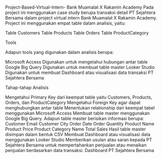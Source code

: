 Project-Based-Virtual-Intern- Bank Muamalat X Rakamin Academy 
Pada project ini menggunakan case study berupa transaksi detail PT Sejahtera Bersama dalam project virtual intern Bank Muamalat X Rakamin Academy. Project ini menggunakan empat table dalam analisis, yaitu:

Table Customers
Table Products
Table Orders
Table ProductCategory

Tools

Adapun tools yang digunakan dalam analisis berupa:

Microsoft Access Digunakan untuk mengetahui hubungan antar table
Google Big Query Digunakan untuk membuat table master
Looker Studio Digunakan untuk membuat Dashboard atau visualisasi data transaksi PT Sejahtera Bersama

Tahap-tahap Analisis

Mengetahui Primary Key dari keempat table yaitu Customers, Products, Orders, dan ProductCategory
Mengetahui Foreign Key agar dapat menghubungkan antar table
Menentukan relationship dari keempat tabel menggunakan Microsoft Access
Membuat table master menggunakan Google Big Query. Adapun table master berisikan informasi berupa:
Customer Email
Customer City
Order Date
Order Quantity
Product Name
Product Price
Product Category Name
Total Sales
Hasil table master disimpan dalam bentuk CSV
Membuat Dashboard atau visualisasi data menggunakan Looker Studio
Memberikan usulan atau saran kepada PT Sejahtera Bersama untuk mempertahankan penjualan atau menaikan penjualan berdasarkan data transaksi.
Dashboard PT Sejahtera Bersama
